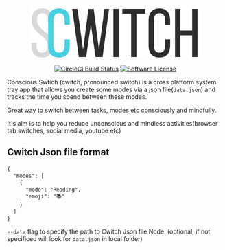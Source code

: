 <p align="center">
  <img alt="cwitch logo" src="https://raw.githubusercontent.com/promignis/cwitch/master/assets/logo.png" />
  <p align="center">
      <a href="https://circleci.com/gh/Promignis/cwitch"><img alt="CircleCi Build Status" src="https://circleci.com/gh/Promignis/cwitch.svg?style=shield"></a>
      <a href="/LICENSE"><img alt="Software License" src="https://img.shields.io/badge/license-MIT-brightgreen.svg?style=shield"></a>

  </p>
</p>

Conscious Swtich (cwitch, pronounced switch)
is a cross platform system tray app that allows you
create some modes via a json file(`data.json`) and
tracks the time you spend between these modes.

Great way to switch between tasks, modes etc consciously and mindfully.

It's aim is to help you reduce unconscious and mindless activities(browser tab switches, social media, youtube etc)

## Cwitch Json file format

```
{
  "modes": [
    {
      "mode": "Reading",
      "emoji": "📚"
    }
  ]
}
```

`--data` flag to specify the path to Cwitch Json file
Node: (optional, if not specificed will look for `data.json` in local folder)
